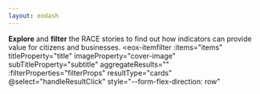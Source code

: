 ```yaml
---
layout: eodash
---
```

<script client-only>
  if(window && !customElements.get('eox-itemfilter')) import("@eox/itemfilter");
</script>


<script setup>
  import { ref, onMounted } from 'vue';
  import { withBase, useRouter } from 'vitepress';

  const router = useRouter();
  const items = ref([]);

  const filterProps = [{
    "keys": [
      "title",
      "subtitle"
    ],
    "title": "Search",
    "type": "text",
    "placeholder": "Search in title or subtitle",
    "expanded": true
  }, {
    "key": 'theme',
    "title": 'Theme',
    "expanded": true,
    "type": "select"
  }
  ];

  onMounted(async () => {
    try {
      const response = await fetch('https://esa-eodashboards.github.io/RACE-narratives/narratives.json');
      const results = await response.json();
      results.forEach((res)=>{
        if (res['cover-image'] && res['cover-image'].startsWith('build')){
            // Adapt image urls in case locally built and not absolute
            res['cover-image'] = 'https://esa-eodashboards.github.io/RACE-narratives/'+res['cover-image']
        }
    });
      items.value = results;
    } catch (error) {
      console.error('Error fetching JSON:', error);
    }
  });

  // Click event handler
  const handleResultClick = (evt) => {
    const sections = evt.detail.file.split("/");
    const filename = sections[sections.length-1].split(".")[0];
    router.go(withBase(`/story?id=${filename}`));
  };
</script>
<section class="white">

**Explore** and **filter** the RACE stories to find out how indicators can provide value for citizens and businesses.
<client-only>
  <eox-itemfilter
    :items="items"
    titleProperty="title"
    imageProperty="cover-image"
    subTitleProperty="subtitle"
    aggregateResults=""
    :filterProperties="filterProps"
    resultType="cards"
    @select="handleResultClick"
    style="--form-flex-direction: row"
  ></eox-itemfilter>
</client-only>
</section>
